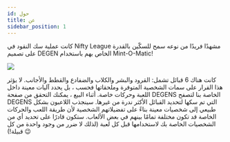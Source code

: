```yaml
---
id: حول
title: عن
sidebar_position: 1
---
```


كانت عملية سك النقود في Nifty League مشهدًا فريدًا من نوعه سمح للسكّين بالقدرة على تصميم DEGEN الخاص بهم باستخدام Mint-O-Matic!

![](/img/mintomatic.gif)

كانت هناك 6 قبائل تشمل: القرود والبشر والكلاب والضفادع والقطط والأجانب. لا يؤثر هذا القرار على سمات الشخصية المتوفرة وملحقاتها فحسب ، بل يحدد آليات معينة داخل اللعبة وحركات خاصة. أثناء البيع ، يمكنك التحقق من صفحة DEGENS الخاصة بنا لتصفح DEGENS التي تم سكها لتحديد القبائل الأكثر ندرة من غيرها. سينجذب اللاعبون بشكل طبيعي إلى شخصيات معينة بناءً على تفضيلاتهم الشخصية لأن طريقة اللعب والحركات الخاصة قد تكون مختلفة تمامًا بينهم في بعض الألعاب. ستكون قادرًا على تحديد أي من الشخصيات الخاصة بك لاستخدامها قبل كل لعبة (لذلك لا ضرر من وجود واحدة من كل قبيلة!) 😉
